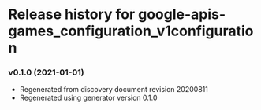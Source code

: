 # Release history for google-apis-games_configuration_v1configuration

### v0.1.0 (2021-01-01)

* Regenerated from discovery document revision 20200811
* Regenerated using generator version 0.1.0

